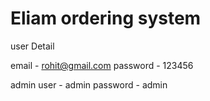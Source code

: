 # Eliam ordering system
 
user Detail 
 
 email  -  rohit@gmail.com
 password - 123456


 admin 
 user - admin
 password - admin